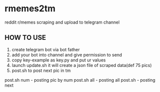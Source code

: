 # rmemes2tm
reddit r/memes scraping and upload to telegram channel

## HOW TO USE
1. create telegram bot via bot father
2. add your bot into channel and give permission to send
3. copy key-example as key.py and put ur values
4. launch update.sh it will create a json file of scraped data(def 75 pics)
5. post.sh to post next pic in tm

post.sh num - posting pic by num
post.sh all - posting all
post.sh - posting next
